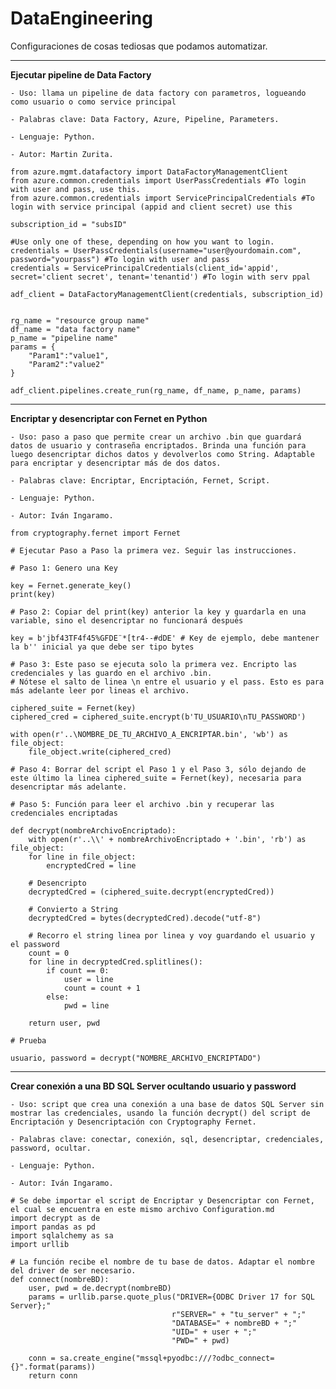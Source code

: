 
# DataEngineering

Configuraciones de cosas tediosas que podamos automatizar.


-----------------
**Ejecutar pipeline de Data Factory**

	- Uso: llama un pipeline de data factory con parametros, logueando como usuario o como service principal

	- Palabras clave: Data Factory, Azure, Pipeline, Parameters.

	- Lenguaje: Python.
	
	- Autor: Martin Zurita.
	
<pre><code>from azure.mgmt.datafactory import DataFactoryManagementClient
from azure.common.credentials import UserPassCredentials #To login with user and pass, use this.
from azure.common.credentials import ServicePrincipalCredentials #To login with service principal (appid and client secret) use this

subscription_id = "subsID"

#Use only one of these, depending on how you want to login.
credentials = UserPassCredentials(username="user@yourdomain.com", password="yourpass") #To login with user and pass
credentials = ServicePrincipalCredentials(client_id='appid', secret='client secret', tenant='tenantid') #To login with serv ppal

adf_client = DataFactoryManagementClient(credentials, subscription_id)


rg_name = "resource group name"
df_name = "data factory name"
p_name = "pipeline name"
params = {
    "Param1":"value1",
    "Param2":"value2"
}

adf_client.pipelines.create_run(rg_name, df_name, p_name, params)
</code></pre>

---------------------

**Encriptar y desencriptar con Fernet en Python**

	- Uso: paso a paso que permite crear un archivo .bin que guardará datos de usuario y contraseña encriptados. Brinda una función para luego desencriptar dichos datos y devolverlos como String. Adaptable para encriptar y desencriptar más de dos datos.

	- Palabras clave: Encriptar, Encriptación, Fernet, Script.

	- Lenguaje: Python.

	- Autor: Iván Ingaramo.


<pre><code>from cryptography.fernet import Fernet

# Ejecutar Paso a Paso la primera vez. Seguir las instrucciones.

# Paso 1: Genero una Key

key = Fernet.generate_key()
print(key)

# Paso 2: Copiar del print(key) anterior la key y guardarla en una variable, sino el desencriptar no funcionará después

key = b'jbf43TF4f45%GFDE¨*[tr4--#dDE' # Key de ejemplo, debe mantener la b'' inicial ya que debe ser tipo bytes

# Paso 3: Este paso se ejecuta solo la primera vez. Encripto las credenciales y las guardo en el archivo .bin.
# Nótese el salto de linea \n entre el usuario y el pass. Esto es para más adelante leer por lineas el archivo.

ciphered_suite = Fernet(key)
ciphered_cred = ciphered_suite.encrypt(b'TU_USUARIO\nTU_PASSWORD')

with open(r'..\NOMBRE_DE_TU_ARCHIVO_A_ENCRIPTAR.bin', 'wb') as file_object:
    file_object.write(ciphered_cred)

# Paso 4: Borrar del script el Paso 1 y el Paso 3, sólo dejando de este último la linea ciphered_suite = Fernet(key), necesaria para desencriptar más adelante.

# Paso 5: Función para leer el archivo .bin y recuperar las credenciales encriptadas

def decrypt(nombreArchivoEncriptado):
    with open(r'..\\' + nombreArchivoEncriptado + '.bin', 'rb') as file_object:
	for line in file_object:
	    encryptedCred = line
	
	# Desencripto
	decryptedCred = (ciphered_suite.decrypt(encryptedCred))
	
	# Convierto a String
	decryptedCred = bytes(decryptedCred).decode("utf-8")
	
	# Recorro el string linea por linea y voy guardando el usuario y el password
	count = 0
	for line in decryptedCred.splitlines():
	    if count == 0:
	        user = line
	        count = count + 1
	    else:
	        pwd = line
	        
    return user, pwd

# Prueba

usuario, password = decrypt("NOMBRE_ARCHIVO_ENCRIPTADO")
</code></pre>
---------------------

**Crear conexión a una BD SQL Server ocultando usuario y password**

```
- Uso: script que crea una conexión a una base de datos SQL Server sin mostrar las credenciales, usando la función decrypt() del script de Encriptación y Desencriptación con Cryptography Fernet.

- Palabras clave: conectar, conexión, sql, desencriptar, credenciales, password, ocultar.

- Lenguaje: Python.

- Autor: Iván Ingaramo.

```

```
# Se debe importar el script de Encriptar y Desencriptar con Fernet, el cual se encuentra en este mismo archivo Configuration.md
import decrypt as de
import pandas as pd
import sqlalchemy as sa
import urllib

# La función recibe el nombre de tu base de datos. Adaptar el nombre del driver de ser necesario.
def connect(nombreBD):
    user, pwd = de.decrypt(nombreBD)
    params = urllib.parse.quote_plus("DRIVER={ODBC Driver 17 for SQL Server};"
                                    r"SERVER=" + "tu_server" + ";"
                                    "DATABASE=" + nombreBD + ";"
                                    "UID=" + user + ";"
                                    "PWD=" + pwd)
    
    conn = sa.create_engine("mssql+pyodbc:///?odbc_connect={}".format(params))
    return conn

```
